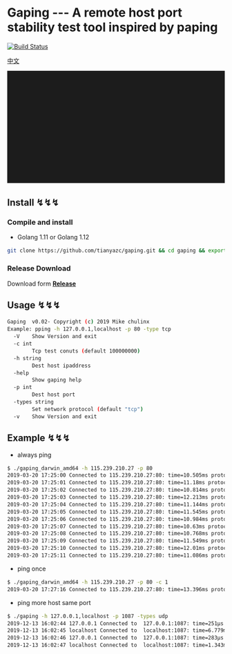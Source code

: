 # Gaping ---  A remote host port stability test tool inspired by paping

[![Build Status](https://travis-ci.org/tianyazc/gaping.svg?branch=master)](https://github.com/tianyazc/gaping)

[中文](https://github.com/tianyazc/gaping/blob/master/README-CN.md)

![](https://raw.githubusercontent.com/chulinx/imgs/master/termtosvg_hze2rbop.svg)


## Install ↯↯↯
### Compile and install
  - Golang 1.11 or Golang 1.12
```bash
git clone https://github.com/tianyazc/gaping.git && cd gaping && export GO111MODULE=on go build
```

### Release Download
Download form [**Release**](https://github.com/tianyazc/gaping/releases/tag/0.1)

## Usage ↯↯↯

```bash
Gaping  v0.02- Copyright (c) 2019 Mike chulinx
Example: pping -h 127.0.0.1,localhost -p 80 -type tcp
  -V	Show Version and exit
  -c int
    	Tcp test conuts (default 100000000)
  -h string
    	Dest host ipaddress
  -help
    	Show gaping help
  -p int
    	Dest host port
  -types string
    	Set network protocol (default "tcp")
  -v	Show Version and exit
```

## Example ↯↯↯

- always ping

```bash
$ ./gaping_darwin_amd64 -h 115.239.210.27 -p 80
2019-03-20 17:25:00 Connected to 115.239.210.27:80: time=10.505ms protocol=TCP port=80
2019-03-20 17:25:01 Connected to 115.239.210.27:80: time=11.18ms protocol=TCP port=80
2019-03-20 17:25:02 Connected to 115.239.210.27:80: time=10.814ms protocol=TCP port=80
2019-03-20 17:25:03 Connected to 115.239.210.27:80: time=12.213ms protocol=TCP port=80
2019-03-20 17:25:04 Connected to 115.239.210.27:80: time=11.144ms protocol=TCP port=80
2019-03-20 17:25:05 Connected to 115.239.210.27:80: time=11.545ms protocol=TCP port=80
2019-03-20 17:25:06 Connected to 115.239.210.27:80: time=10.984ms protocol=TCP port=80
2019-03-20 17:25:07 Connected to 115.239.210.27:80: time=10.63ms protocol=TCP port=80
2019-03-20 17:25:08 Connected to 115.239.210.27:80: time=10.768ms protocol=TCP port=80
2019-03-20 17:25:09 Connected to 115.239.210.27:80: time=11.549ms protocol=TCP port=80
2019-03-20 17:25:10 Connected to 115.239.210.27:80: time=12.01ms protocol=TCP port=80
2019-03-20 17:25:11 Connected to 115.239.210.27:80: time=11.086ms protocol=TCP port=80
```
- ping once
```bash
$ ./gaping_darwin_amd64 -h 115.239.210.27 -p 80 -c 1
2019-03-20 17:27:16 Connected to 115.239.210.27:80: time=13.396ms protocol=TCP port=80
```
- ping more host same port
```bash
$ ./gaping -h 127.0.0.1,localhost -p 1087 -types udp
2019-12-13 16:02:44 127.0.0.1 Connected to  127.0.0.1:1087: time=251µs protocol=udp port=1087
2019-12-13 16:02:45 localhost Connected to  localhost:1087: time=6.779ms protocol=udp port=1087
2019-12-13 16:02:46 127.0.0.1 Connected to  127.0.0.1:1087: time=283µs protocol=udp port=1087
2019-12-13 16:02:47 localhost Connected to  localhost:1087: time=1.343ms protocol=udp port=1087
```